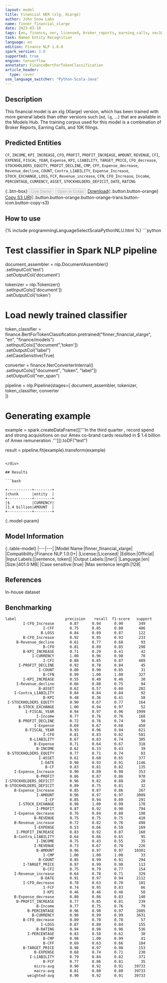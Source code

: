 ```yaml
---
layout: model
title: Financial NER (xlg, XLarge)
author: John Snow Labs
name: finner_financial_xlarge
date: 2023-03-10
tags: [en, finance, ner, licensed, broker_reports, earning_calls, sec10k, tensorflow]
task: Named Entity Recognition
language: en
edition: Finance NLP 1.0.0
spark_version: 3.0
supported: true
engine: tensorflow
annotator: FinanceBertForTokenClassification
article_header:
  type: cover
use_language_switcher: "Python-Scala-Java"
---
```


## Description

This financial model is an xlg (Xlarge) version, which has been trained with more general labels than other versions such (`md`, `lg`, ...) that are available in the Models Hub. The training corpus used for this model is a combination of Broker Reports, Earning Calls, and 10K filings.

## Predicted Entities

`CF`, `INCOME`, `KPI_INCREASE`, `CFO`, `PROFIT`, `PROFIT_INCREASE`, `AMOUNT`, `REVENUE`, `CFI`, `EXPENSE`, `FISCAL_YEAR`, `Expense`, `KPI`, `LIABILITY`, `TARGET_PRICE`, `CFO_decrease`, `STOCKHOLDERS_EQUITY`, `PROFIT_DECLINE`, `CMP`, `CFF`, `Expense_decrease`, `Revenue_decline`, `COUNT`, `Contra_LIABILITY`, `Expense_Increase`, `STOCK_EXCHANGE`, `LOSS`, `FCF`, `Revenue_increase`, `CFN`, `CFO_Increase`, `Income`, `PERCENTAGE`, `CURRENCY`, `ASSET`, `STOCKHOLDERS_DEFICIT`, `DATE`, `RATING`

{:.btn-box}
<button class="button button-orange" disabled>Live Demo</button>
<button class="button button-orange" disabled>Open in Colab</button>
[Download](https://s3.amazonaws.com/auxdata.johnsnowlabs.com/finance/models/finner_financial_xlarge_en_1.0.0_3.0_1678464314140.zip){:.button.button-orange}
[Copy S3 URI](s3://auxdata.johnsnowlabs.com/finance/models/finner_financial_xlarge_en_1.0.0_3.0_1678464314140.zip){:.button.button-orange.button-orange-trans.button-icon.button-copy-s3}

## How to use



<div class="tabs-box" markdown="1">
{% include programmingLanguageSelectScalaPythonNLU.html %}
```python
 
# Test classifier in Spark NLP pipeline
document_assembler = nlp.DocumentAssembler() \
    .setInputCol('text') \
    .setOutputCol('document')

tokenizer = nlp.Tokenizer() \
    .setInputCols(['document']) \
    .setOutputCol('token')

# Load newly trained classifier
token_classifier = finance.BertForTokenClassification.pretrained("finner_financial_xlarge", "en", "finance/models")\
  .setInputCols(["document",'token'])\
  .setOutputCol("label")\
  .setCaseSensitive(True)

converter = finance.NerConverterInternal()\
    .setInputCols(["document", "token", "label"])\
    .setOutputCol("ner_span")

pipeline = nlp.Pipeline(stages=[
    document_assembler, 
    tokenizer,
    token_classifier,
    converter    
])

# Generating example
example = spark.createDataFrame([['''In the third quarter , record spend and strong acquisitions on our Amex co-brand cards resulted in $ 1.4 billion of Amex remuneration .''']]).toDF("text")

result = pipeline.fit(example).transform(example)

```

</div>

## Results

```bash

+-----------+--------+
|chunk      |entity  |
+-----------+--------+
|$          |CURRENCY|
|1.4 billion|AMOUNT  |
+-----------+--------+

```

{:.model-param}
## Model Information

{:.table-model}
|---|---|
|Model Name:|finner_financial_xlarge|
|Compatibility:|Finance NLP 1.0.0+|
|License:|Licensed|
|Edition:|Official|
|Input Labels:|[sentence, token]|
|Output Labels:|[ner]|
|Language:|en|
|Size:|401.0 MB|
|Case sensitive:|true|
|Max sentence length:|128|

## References

In-house dataset

## Benchmarking

```bash
label                      precision    recall  f1-score   support
        I-CFO_Increase       0.87      0.94      0.90       349
                 I-CFF       0.75      0.85      0.80       486
                B-LOSS       0.84      0.89      0.87       122
        B-CFO_Increase       0.92      0.95      0.93       233
     B-Revenue_decline       0.61      0.77      0.68        93
                 B-CFO       0.81      0.89      0.85       298
        B-KPI_INCREASE       0.71      0.29      0.41        42
            I-CURRENCY       1.00      0.96      0.98        70
                 I-CFI       0.88      0.85      0.87       489
      I-PROFIT_DECLINE       0.92      0.78      0.84        45
               I-COUNT       0.80      0.90      0.85        31
                 B-CFN       0.99      1.00      1.00       327
        I-KPI_INCREASE       0.55      0.40      0.46        30
     I-Revenue_decline       0.66      0.88      0.75        94
               B-ASSET       0.62      0.57      0.60       282
    I-Contra_LIABILITY       0.84      0.84      0.84        92
                 B-KPI       0.48      0.36      0.41        58
 I-STOCKHOLDERS_EQUITY       0.90      0.67      0.77       164
      B-STOCK_EXCHANGE       1.00      0.94      0.97        52
         I-FISCAL_YEAR       0.94      0.97      0.96      1999
              I-Income       0.77      0.76      0.76       168
      B-PROFIT_DECLINE       0.72      0.76      0.74        50
             I-Expense       0.69      0.67      0.68       450
         B-FISCAL_YEAR       0.93      0.96      0.94       621
                 I-CFO       0.81      0.83      0.82       581
           B-LIABILITY       0.67      0.83      0.74       305
             B-Expense       0.71      0.64      0.67       318
              B-INCOME       0.62      0.33      0.43        39
 B-STOCKHOLDERS_EQUITY       0.77      0.71      0.74        83
               I-ASSET       0.61      0.68      0.65       377
                I-DATE       0.90      0.93      0.91      1146
                  B-CF       0.83      0.81      0.82       135
    I-Expense_Increase       0.90      0.89      0.90       353
              B-PROFIT       0.86      0.87      0.86       970
I-STOCKHOLDERS_DEFICIT       0.96      0.82      0.88        28
B-STOCKHOLDERS_DEFICIT       0.89      0.75      0.81        32
    B-Expense_Increase       0.85      0.87      0.86       267
              I-AMOUNT       0.96      0.97      0.97      3009
                  I-CF       0.85      0.94      0.89       291
      I-STOCK_EXCHANGE       0.98      1.00      0.99       170
              I-PROFIT       0.87      0.92      0.90       794
    I-Expense_decrease       0.76      0.84      0.80       198
             B-REVENUE       0.75      0.75      0.75       410
    B-Revenue_increase       0.72      0.82      0.76       498
             I-EXPENSE       0.53      0.66      0.59       169
     I-PROFIT_INCREASE       0.83      0.92      0.87       160
    B-Contra_LIABILITY       0.64      0.66      0.65        95
              I-INCOME       0.75      0.43      0.55        35
             I-REVENUE       0.73      0.67      0.70       226
              B-AMOUNT       0.96      0.97      0.97     10381
                 I-CMP       1.00      1.00      1.00        33
               B-COUNT       0.85      0.99      0.91       294
        I-TARGET_PRICE       0.97      0.99      0.98       113
                 B-CFI       0.75      0.79      0.77       154
    I-Revenue_increase       0.64      0.78      0.71       329
                B-DATE       0.91      0.97      0.94      2112
        I-CFO_decrease       0.78      0.63      0.70       101
                 I-FCF       0.74      0.95      0.83        66
                 I-KPI       0.46      0.46      0.46        50
    B-Expense_decrease       0.80      0.86      0.83       140
     B-PROFIT_INCREASE       0.77      0.85      0.81       239
              B-Income       0.77      0.75      0.76        79
          B-PERCENTAGE       0.96      0.98      0.97      2885
            B-CURRENCY       0.98      0.99      0.99      3631
        B-CFO_decrease       0.89      0.70      0.78        57
                I-LOSS       0.87      0.80      0.84       155
              B-RATING       0.94      0.98      0.96       536
          I-PERCENTAGE       0.83      0.50      0.62        30
                 B-CMP       0.98      1.00      0.99        41
                 B-CFF       0.69      0.63      0.66       184
        B-TARGET_PRICE       0.98      0.97      0.98       153
             B-EXPENSE       0.68      0.74      0.71       230
           I-LIABILITY       0.79      0.84      0.82       371
                 B-FCF       0.77      0.86      0.81        35
             micro-avg       0.90      0.92      0.91     39733
             macro-avg       0.81      0.80      0.80     39733
          weighted-avg       0.90      0.92      0.91     39733

```